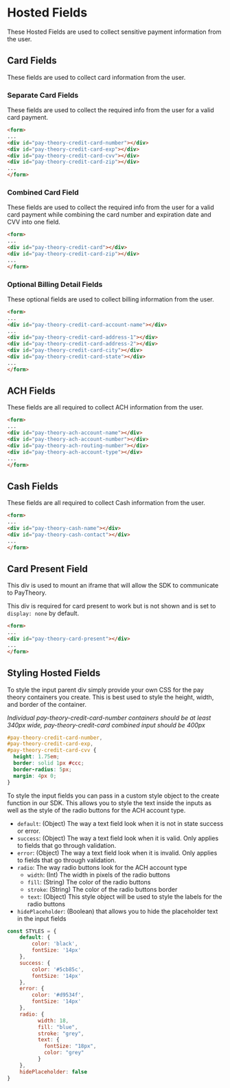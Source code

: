 # Hosted Fields

These Hosted Fields are used to collect sensitive payment information from the user.

## Card Fields

These fields are used to collect card information from the user.

### Separate Card Fields

These fields are used to collect the required info from the user for a valid card payment.

```html
<form>
...
<div id="pay-theory-credit-card-number"></div>
<div id="pay-theory-credit-card-exp"></div>
<div id="pay-theory-credit-card-cvv"></div>
<div id="pay-theory-credit-card-zip"></div>
...
</form>
```

### Combined Card Field

These fields are used to collect the required info from the user for a valid card payment while combining the card number and expiration date and CVV into one field.

```html
<form>
...
<div id="pay-theory-credit-card"></div>
<div id="pay-theory-credit-card-zip"></div>
...
</form>
```

### Optional Billing Detail Fields

These optional fields are used to collect billing information from the user.

```html
<form>
...
<div id="pay-theory-credit-card-account-name"></div>
...
<div id="pay-theory-credit-card-address-1"></div>
<div id="pay-theory-credit-card-address-2"></div>
<div id="pay-theory-credit-card-city"></div>
<div id="pay-theory-credit-card-state"></div>
...
</form>
```

## ACH Fields

These fields are all required to collect ACH information from the user.

```html
<form>
...
<div id="pay-theory-ach-account-name"></div>
<div id="pay-theory-ach-account-number"></div>
<div id="pay-theory-ach-routing-number"></div>
<div id="pay-theory-ach-account-type"></div>
...
</form>
```

## Cash Fields

These fields are all required to collect Cash information from the user.

```html
<form>
...
<div id="pay-theory-cash-name"></div>
<div id="pay-theory-cash-contact"></div>
...
</form>
```

## Card Present Field

This div is used to mount an iframe that will allow the SDK to communicate to PayTheory.

This div is required for card present to work but is not shown and is set to `display: none` by default.

```html
<form>
...
<div id="pay-theory-card-present"></div>
...
</form>
```


## Styling Hosted Fields

To style the input parent div simply provide your own CSS for the pay theory containers you create. This is best used to style the height, width, and border of the container.

*Individual pay-theory-credit-card-number containers should be at least 340px wide, pay-theory-credit-card combined input should be 400px*

```css
#pay-theory-credit-card-number,
#pay-theory-credit-card-exp,
#pay-theory-credit-card-cvv {
  height: 1.75em;
  border: solid 1px #ccc;
  border-radius: 5px;
  margin: 4px 0;
}
```

To style the input fields you can pass in a custom style object to the create function in our SDK. This allows you to style the text inside the inputs as well as the style of the radio buttons for the ACH account type.

- `default`: (Object) The way a text field look when it is not in state success or error.
- `success`: (Object) The way a text field look when it is valid. Only applies to fields that go through validation.
- `error`: (Object) The way a text field look when it is invalid. Only applies to fields that go through validation.
- `radio`: The way radio buttons look for the ACH account type
    - `width`: (Int) The width in pixels of the radio buttons
    - `fill`: (String) The color of the radio buttons
    - `stroke`: (String) The color of the radio buttons border
    - `text`: (Object) This style object will be used to style the labels for the radio buttons
- `hidePlaceholder`: (Boolean) that allows you to hide the placeholder text in the input fields


```javascript
const STYLES = {
    default: {
        color: 'black',
        fontSize: '14px'
    },
    success: {
        color: '#5cb85c',
        fontSize: '14px'
    },
    error: {
        color: '#d9534f',
        fontSize: '14px'
    },
    radio: {
          width: 18,
          fill: "blue",
          stroke: "grey",
          text: {
            fontSize: "18px",
            color: "grey"
          }
    },
    hidePlaceholder: false
}
```
